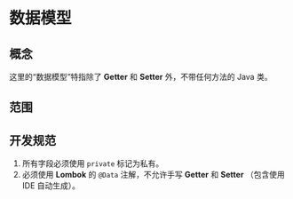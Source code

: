 # 数据模型

## 概念

这里的“数据模型”特指除了 **Getter** 和 **Setter** 外，不带任何方法的 Java 类。

## 范围

## 开发规范

1. 所有字段必须使用 `private` 标记为私有。
2. 必须使用 **Lombok** 的 `@Data` 注解，不允许手写 **Getter** 和 **Setter** （包含使用 IDE 自动生成）。
